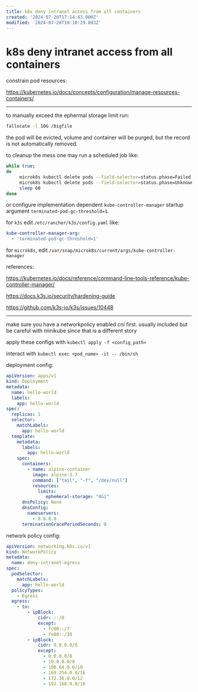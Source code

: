 ```yaml
---
title: k8s deny intranet access from all containers
created: '2024-07-20T17:14:43.000Z'
modified: '2024-07-28T10:10:29.893Z'
---
```


# k8s deny intranet access from all containers

constrain pod resources:

https://kubernetes.io/docs/concepts/configuration/manage-resources-containers/

---

to manually exceed the ephermal storage limit run:

```bash
fallocate -l 10G /bigfile
```

the pod will be evicted, volume and container will be purged, but the record is not automatically removed.

to cleanup the mess one may run a scheduled job like:

```bash
while true;
do
	 microk8s kubectl delete pods --field-selector=status.phase=Failed
	 microk8s kubectl delete pods --field-selector=status.phase=Unknown
	 sleep 60
done
```

or configure implementation dependent `kube-controller-manager` startup argument `terminated-pod-gc-threshold=1`.

for `k3s` edit `/etc/rancher/k3s/config.yaml` like:

```yaml
kube-controller-manager-arg:
  - 'terminated-pod-gc-threshold=1'
```

for `microk8s`, edit `/var/snap/microk8s/current/args/kube-controller-manager`

references:

https://kubernetes.io/docs/reference/command-line-tools-reference/kube-controller-manager/

https://docs.k3s.io/security/hardening-guide

https://github.com/k3s-io/k3s/issues/10448

---

make sure you have a networkpolicy enabled cni first. usually included but be careful with minikube since that is a different story

apply these configs with `kubectl apply -f <config_path>`

interact with `kubectl exec <pod_name> -it -- /bin/sh`

deployment config:

```yaml
apiVersion: apps/v1
kind: Deployment
metadata:
  name: hello-world
  labels:
    app: hello-world
spec:
  replicas: 1
  selector:
    matchLabels:
      app: hello-world
  template:
    metadata:
      labels:
        app: hello-world
    spec:
      containers:
        - name: alpine-container
          image: alpine:3.7
          command: ["tail", "-f", "/dev/null"]
          resources:
            limits:
               ephemeral-storage: "4Gi"
      dnsPolicy: None
      dnsConfig:
        nameservers:
          - 8.8.8.8
      terminationGracePeriodSeconds: 0

```

network policy config:

```yaml
apiVersion: networking.k8s.io/v1
kind: NetworkPolicy
metadata:
  name: deny-intranet-egress
spec:
  podSelector:
    matchLabels:
      app: hello-world
  policyTypes:
    - Egress
  egress:
    - to:
        - ipBlock:
            cidr: ::/0
            except:
              - fc00::/7
              - fe80::/10
        - ipBlock:
            cidr: 0.0.0.0/0
            except:
              - 0.0.0.0/8
              - 10.0.0.0/8
              - 100.64.0.0/10
              - 169.254.0.0/16
              - 172.16.0.0/12
              - 192.168.0.0/16
 ```
